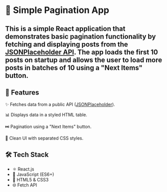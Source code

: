 # 📄 Simple Pagination App

## This is a simple React application that demonstrates basic pagination functionality by fetching and displaying posts from the [JSONPlaceholder API](https://jsonplaceholder.typicode.com/). The app loads the first 10 posts on startup and allows the user to load more posts in batches of 10 using a "Next Items" button.

## 🚀 Features

✨ Fetches data from a public API ([JSONPlaceholder](https://jsonplaceholder.typicode.com/)).

📊 Displays data in a styled HTML table.

⏭️ Pagination using a "Next Items" button.

🎨 Clean UI with separated CSS styles.

## 🛠️ Tech Stack

- ⚛️ React.js
- 🎯 JavaScript (ES6+)
- 🧾 HTML5 & CSS3
- 🌐 Fetch API
